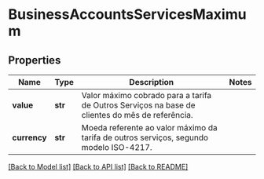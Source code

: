 # BusinessAccountsServicesMaximum

## Properties
Name | Type | Description | Notes
------------ | ------------- | ------------- | -------------
**value** | **str** | Valor máximo cobrado para a tarifa de Outros Serviços na base de clientes do mês de referência. | 
**currency** | **str** | Moeda referente ao valor máximo da tarifa de outros serviços, segundo modelo ISO-4217. | 

[[Back to Model list]](../README.md#documentation-for-models) [[Back to API list]](../README.md#documentation-for-api-endpoints) [[Back to README]](../README.md)

